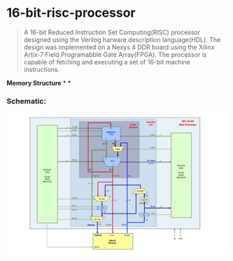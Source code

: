 # 16-bit-risc-processor
>A 16-bit Reduced Instruction Set Computing(RISC) processor designed using the Verilog harware description language(HDL). The design was implemented on a Nexys 4 DDR board using the Xilinx Artix-7 Field Programabble Gate Array(FPGA). The processor is capable of fetching and executing a set of 16-bit machine instructions. 

__Memory Structure__
* 
*
### Schematic:
![](301_RISC_Processor--Data_and_Control_Paths_Diagram.jpg)
